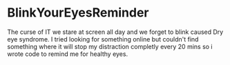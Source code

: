 # BlinkYourEyesReminder

The curse of IT we stare at screen all day and we forget to blink caused Dry eye syndrome.  I tried looking for something online but couldn't find something where it will stop my distraction completly every 20 mins so i wrote code to remind me for healthy eyes. 



